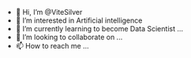 - 👋 Hi, I’m @ViteSilver
- 👀 I’m interested in Artificial intelligence
- 🌱 I’m currently learning to become Data Scientist ... 
- 💞️ I’m looking to collaborate on ...
- 📫 How to reach me ...

<!---
ViteSilver/ViteSilver is a ✨ special ✨ repository because its `README.md` (this file) appears on your GitHub profile.
You can click the Preview link to take a look at your changes.
--->
